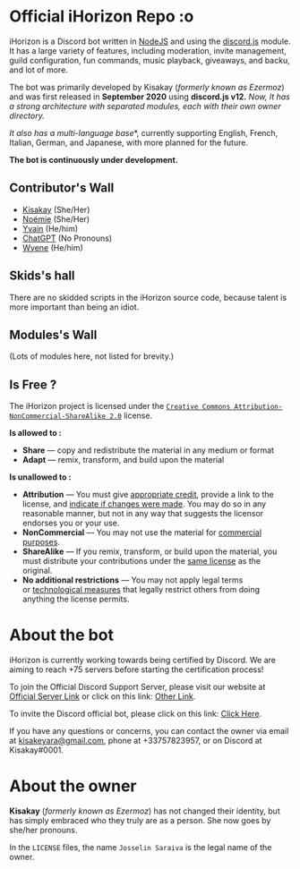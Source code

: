 # Official iHorizon Repo :o

iHorizon is a Discord bot written in [NodeJS](https://nodejs.org) and using the [discord.js](https://npmjs.org/discord.js) module. It has a large variety of features, including moderation, invite management, guild configuration, fun commands, music playback, giveaways, and backu, and lot of more.

The bot was primarily developed by Kisakay (*formerly known as Ezermoz*) and was first released in **September 2020** using **discord.js v12.** 
*Now, It has a strong architecture with separated modules, each with their own owner directory.*

*It also has a multi-language base**, currently supporting English, French, Italian, German, and Japanese, with more planned for the future.

**The bot is continuously under development.**
## Contributor's Wall

- [Kisakay](https://github.com/Kisakay) (She/Her)
- [Noémie](https://github.com/name-shitty-github-profile) (She/Her)
- [Yvain](https://github.com/Y-va-i-n) (He/him)
- [ChatGPT](https://github.com/OpenAI) (No Pronouns)
- [Wyene](https://github.com/F-r-o-i-d) (He/him)

## Skids's hall
There are no skidded scripts in the iHorizon source code, because talent is more important than being an idiot.

## Modules's Wall
(Lots of modules here, not listed for brevity.)

## Is Free ?
The iHorizon project is licensed under the  [`Creative Commons Attribution-NonCommercial-ShareAlike 2.0`](https://creativecommons.org/licenses/by-nc-sa/2.0/) license.

**Is allowed to :**
-   **Share** — copy and redistribute the material in any medium or format
-   **Adapt** — remix, transform, and build upon the material

**Is unallowed to :**

-   **Attribution** — You must give [appropriate credit](https://creativecommons.org/licenses/by-nc-sa/2.0/#), provide a link to the license, and [indicate if changes were made](https://creativecommons.org/licenses/by-nc-sa/2.0/#). You may do so in any reasonable manner, but not in any way that suggests the licensor endorses you or your use.
-   **NonCommercial** — You may not use the material for [commercial purposes](https://creativecommons.org/licenses/by-nc-sa/2.0/#).
-   **ShareAlike** — If you remix, transform, or build upon the material, you must distribute your contributions under the [same license](https://creativecommons.org/licenses/by-nc-sa/2.0/#) as the original.
-   **No additional restrictions** — You may not apply legal terms or [technological measures](https://creativecommons.org/licenses/by-nc-sa/2.0/#) that legally restrict others from doing anything the license permits.


# About the bot

iHorizon is currently working towards being certified by Discord. We are aiming to reach +75 servers before starting the certification process!

To join the Official Discord Support Server, please visit our website at [Official Server Link](http://discord.ihorizon.me/) or click on this link: [Other Link](https://discord.gg/ZpBPGNsAsu).

To invite the Discord official bot, please click on this link: [Click Here](https://discord.com/api/oauth2/authorize?client_id=945202900907470899&permissions=8&scope=bot).

If you have any questions or concerns, you can contact the owner via email at [kisakeyara@gmail.com](mailto:kisakeyara@gmail.com), phone at +33757823957, or on Discord at Kisakay#0001.
# About the owner

**Kisakay** (*formerly known as Ezermoz*) has not changed their identity, but has simply embraced who they truly are as a person. She now goes by she/her pronouns.

In the `LICENSE` files, the name `Josselin Saraiva` is the legal name of the owner.